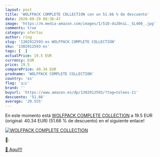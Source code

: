 ```yaml
---
layout: post
title: 'WOLFPACK COMPLETE COLLECTION con un 51.66 % de descuento'
date: 2020-09-29 08:36:47
image: 'https://m.media-amazon.com/images/I/51O-du20niL._SL400_.jpg'
comments: true
category: ofertas
author: ring
slug: '1302912593-es WOLFPACK COMPLETE COLLECTION'
sku: '1302912593-es'
tags: [  ]
actualPrice: 19.5 EUR
currency: EUR
price: 19.5
comparePrice: 40.34 EUR
prodname: 'WOLFPACK COMPLETE COLLECTION'
country: 'es'
flag: '🇪🇸'
brand: ''
buyurl: 'https://www.amazon.es/dp/1302912593/?tag=tolees-21'
descuento: '51.66'
average: '20.555'
---
```


En este momento está [WOLFPACK COMPLETE COLLECTION](https://www.amazon.es/dp/1302912593/?tag=tolees-21) a 19.5 EUR (original: 40.34 EUR) (51.66 %  de descuento) en el siguiente enlace!

[![WOLFPACK COMPLETE COLLECTION](https://m.media-amazon.com/images/I/51O-du20niL._SL400_.jpg)](https://www.amazon.es/dp/1302912593/?tag=tolees-21)

🔎:


[🛒 Aquí!!!](https://www.amazon.es/dp/1302912593/?tag=tolees-21)
